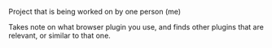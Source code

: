 Project that is being worked on by one person (me)

Takes note on what browser plugin you use, and finds other plugins that are relevant, or similar to that one.

